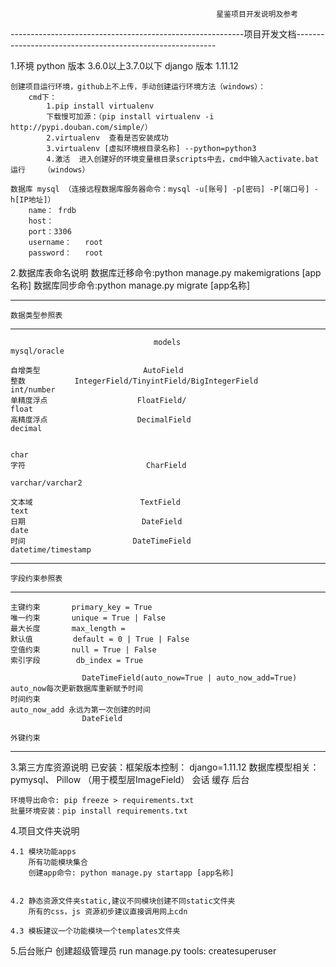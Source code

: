                                                   星鉴项目开发说明及参考


----------------------------------------------------------项目开发文档----------------------------------------------------------

1.环境
    python 版本 3.6.0以上3.7.0以下
    django 版本 1.11.12

    创建项目运行环境，github上不上传，手动创建运行环境方法（windows）：
        cmd下：
            1.pip install virtualenv
            下载慢可加源：（pip install virtualenv -i http://pypi.douban.com/simple/）
            2.virtualenv  查看是否安装成功
            3.virtualenv [虚拟环境根目录名称] --python=python3
            4.激活  进入创建好的环境变量根目录scripts中去，cmd中输入activate.bat运行    （windows）
    
    数据库 mysql （连接远程数据库服务器命令：mysql -u[账号] -p[密码] -P[端口号] -h[IP地址]）
        name： frdb
        host：
        port：3306
        username：   root
        password：   root


2.数据库表命名说明
    数据库迁移命令:python manage.py makemigrations [app名称]
    数据库同步命令:python manage.py migrate [app名称]


--------------------------------------------------------------------------------------------------------
    数据类型参照表
--------------------------------------------------------------------------------------------------------
                                    models                                            mysql/oracle
    
    自增类型                       AutoField
    整数           IntegerField/TinyintField/BigIntegerField                             int/number
    单精度浮点                    FloatField/                                              float
    高精度浮点                    DecimalField                                            decimal
    
                                                                                          char
    字符                           CharField
                                                                                          varchar/varchar2
    
    文本域                        TextField                                               text
    日期                          DateField                                               date
    时间                        DateTimeField                                           datetime/timestamp
---------------------------------------------------------------------------------------------------------
    字段约束参照表
---------------------------------------------------------------------------------------------------------
    主键约束       primary_key = True
    唯一约束       unique = True | False
    最大长度       max_length =
    默认值         default = 0 | True | False
    空值约束       null = True | False
    索引字段        db_index = True

                    DateTimeField(auto_now=True | auto_now_add=True)    auto_now每次更新数据库重新赋予时间
    时间约束                                                            auto_now_add 永远为第一次创建的时间
                    DateField

    外键约束

---------------------------------------------------------------------------------------------------------
3.第三方库资源说明
    已安装：框架版本控制：  django=1.11.12
            数据库模型相关：pymysql、 Pillow  （用于模型层ImageField）
            会话
            缓存
            后台

    环境导出命令: pip freeze > requirements.txt
    批量环境安装：pip install requirements.txt

4.项目文件夹说明

    4.1 模块功能apps
        所有功能模块集合
        创建app命令: python manage.py startapp [app名称]


    4.2 静态资源文件夹static,建议不同模块创建不同static文件夹
        所有的css，js 资源初步建议直接调用网上cdn
    
    4.3 模板建议一个功能模块一个templates文件夹

5.后台账户
    创建超级管理员
     run manage.py tools:  createsuperuser